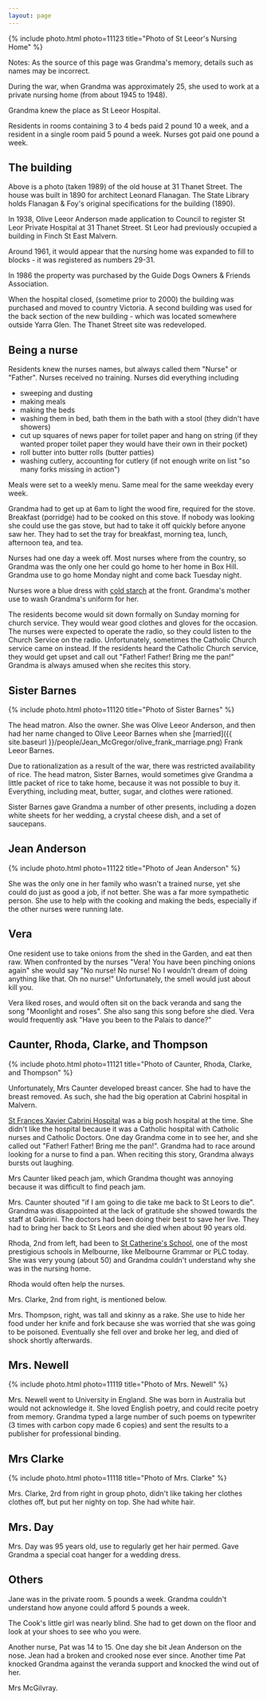 ```yaml
---
layout: page
---
```


{% include photo.html photo=11123 title="Photo of St Leeor's Nursing Home" %}

Notes: As the source of this page was Grandma's memory, details such as names
may be incorrect.

During the war, when Grandma was approximately 25, she used to work at a
private nursing home (from about 1945 to 1948).

Grandma knew the place as St Leeor Hospital.

Residents in rooms containing 3 to 4 beds paid 2 pound 10 a week, and a
resident in a single room paid 5 pound a week. Nurses got paid one pound a
week.

## The building

Above is a photo (taken 1989) of the old house at 31 Thanet Street. The house
was built in 1890 for architect Leonard Flanagan. The State Library holds
Flanagan & Foy's original specifications for the building (1890).

In 1938, Olive Leeor Anderson made application to Council to register St Leor
Private Hospital at 31 Thanet Street. St Leor had previously occupied a
building in Finch St East Malvern.

Around 1961, it would appear that the nursing home was expanded to fill to
blocks - it was registered as numbers 29-31.

In 1986 the property was purchased by the Guide Dogs Owners & Friends
Association.

When the hospital closed, (sometime prior to 2000) the building was purchased
and moved to country Victoria. A second building was used for the back section
of the new building - which was located somewhere outside Yarra Glen. The Thanet
Street site was redeveloped.

## Being a nurse

Residents knew the nurses names, but always called them "Nurse" or "Father".
Nurses received no training. Nurses did everything including
<ul>
<li>sweeping and dusting</li>
<li>making meals</li>
<li>making the beds</li>
<li>washing them in bed, bath them in the bath with a stool (they didn't have showers)</li>
<li>cut up squares of news paper for toilet paper and hang on string (if they
wanted proper toilet paper they would have their own in their pocket)</li>
<li>roll butter into butter rolls (butter patties)</li>
<li>washing cutlery, accounting for cutlery (if not enough write on list "so many forks missing in action")</li>
</ul>

Meals were set to a weekly menu. Same meal for the same weekday every week.

Grandma had to get up at 6am to light the wood fire, required for the stove.
Breakfast (porridge) had to be cooked on this stove. If nobody was looking she
could use the gas stove, but had to take it off quickly before anyone saw her.
They had to set the tray for breakfast, morning tea, lunch, afternoon tea, and
tea.

Nurses had one day a week off. Most nurses where from the country, so Grandma
was the only one her could go home to her home in Box Hill. Grandma use to go
home Monday night and come back Tuesday night.

Nurses wore a blue dress with <a
href="http://en.wikipedia.org/wiki/Starch#Non-food_applications">cold
starch</a> at the front. Grandma's mother use to wash Grandma's uniform for
her.

The residents become would sit down formally on Sunday morning for church
service. They would wear good clothes and gloves for the occasion. The nurses
were expected to operate the radio, so they could listen to the Church Service
on the radio. Unfortunately, sometimes the Catholic Church service came on
instead. If the residents heard the Catholic Church service, they would get
upset and call out "Father! Father! Bring me the pan!" Grandma is always amused
when she recites this story.

## Sister Barnes

{% include photo.html photo=11120 title="Photo of Sister Barnes" %}

The head matron. Also the owner. She was Olive Leeor Anderson, and then had her
name changed to Olive Leeor Barnes when she
[married]({{ site.baseurl }}/people/Jean_McGregor/olive_frank_marriage.png)
Frank Leeor Barnes.

Due to rationalization as a result of the war, there was restricted
availability of rice. The head matron, Sister Barnes, would sometimes give
Grandma a little packet of rice to take home, because it was not possible to
buy it. Everything, including meat, butter, sugar, and clothes were rationed.

Sister Barnes gave Grandma a number of other presents, including a dozen white
sheets for her wedding, a crystal cheese dish, and a set of saucepans.

## Jean Anderson

{% include photo.html photo=11122 title="Photo of Jean Anderson" %}

She was the only one in her family who wasn't a trained nurse, yet she could do
just as good a job, if not better. She was a far more sympathetic person. She
use to help with the cooking and making the beds, especially if the other
nurses were running late.

## Vera

One resident use to take onions from the shed in the Garden, and eat then raw.
When confronted by the nurses "Vera! You have been pinching onions again" she
would say "No nurse! No nurse! No I wouldn't dream of doing anything like that.
Oh no nurse!" Unfortunately, the smell would just about kill you.

Vera liked roses, and would often sit on the back veranda and sang the song
"Moonlight and roses". She also sang this song before she died. Vera would
frequently ask "Have you been to the Palais to dance?"

## Caunter, Rhoda, Clarke, and Thompson

{% include photo.html photo=11121 title="Photo of Caunter, Rhoda, Clarke, and Thompson" %}

Unfortunately, Mrs Caunter developed breast cancer. She had to have the breast
removed. As such, she had the big operation at Cabrini hospital in Malvern.

<a href="http://www.cabrini.com.au/cabrinihealth/history.asp">St Frances Xavier
Cabrini Hospital</a> was a big posh hospital at the time. She didn't like the
hospital because it was a Catholic hospital with Catholic nurses and Catholic
Doctors. One day Grandma come in to see her, and she called out "Father!
Father! Bring me the pan!". Grandma had to race around looking for a nurse to
find a pan. When reciting this story, Grandma always bursts out laughing.

Mrs Caunter liked peach jam, which Grandma thought was annoying because it was
difficult to find peach jam.

Mrs. Caunter shouted "if I am going to die take me back to St Leors to die".
Grandma was disappointed at the lack of gratitude she showed towards the staff
at Gabrini. The doctors had been doing their best to save her live. They had to
bring her back to St Leors and she died when about 90 years old.

Rhoda, 2nd from left, had been to <a
href="http://www.stcatherines.net.au/AboutUs/default.asp">St Catherine's
School</a>, one of the most prestigious schools in Melbourne, like Melbourne
Grammar or PLC today. She was very young (about 50) and Grandma couldn't
understand why she was in the nursing home.

Rhoda would often help the nurses.

Mrs. Clarke, 2nd from right, is mentioned below.

Mrs. Thompson, right, was tall and skinny as a rake. She use to hide her food
under her knife and fork because she was worried that she was going to be
poisoned. Eventually she fell over and broke her leg, and died of shock shortly
afterwards.

## Mrs. Newell

{% include photo.html photo=11119 title="Photo of Mrs. Newell" %}

Mrs. Newell went to University in England. She was born in Australia but would
not acknowledge it. She loved English poetry, and could recite poetry from
memory. Grandma typed a large number of such poems on typewriter (3 times with
carbon copy made 6 copies) and sent the results to a publisher for professional
binding.

## Mrs Clarke

{% include photo.html photo=11118 title="Photo of Mrs. Clarke" %}

Mrs. Clarke, 2rd from right in group photo, didn't like taking her clothes
clothes off, but put her nighty on top. She had white hair.

## Mrs. Day

Mrs. Day was 95 years old, use to regularly get her hair permed. Gave Grandma a
special coat hanger for a wedding dress.

## Others

Jane was in the private room. 5 pounds a week. Grandma couldn't understand how
anyone could afford 5 pounds a week.

The Cook's little girl was nearly blind. She had to get down on the floor and
look at your shoes to see who you were.

Another nurse, Pat was 14 to 15. One day she bit Jean Anderson on the nose.
Jean had a broken and crooked nose ever since. Another time Pat knocked Grandma
against the veranda support and knocked the wind out of her.

Mrs McGilvray.

